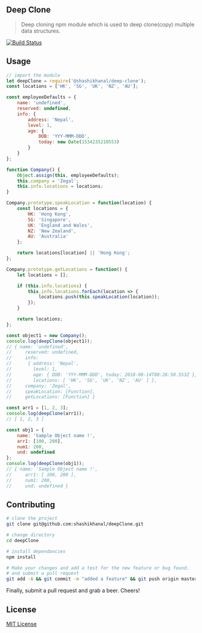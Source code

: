 ## Deep Clone

> Deep cloning npm module which is used to deep clone(copy) multiple data structures.

[![Build Status](https://travis-ci.org/shashikhanal/deepClone.svg?branch=master)](https://travis-ci.org/shashikhanal/deepClone)

## Usage
```js
// import the module
let deepClone = require('@shashikhanal/deep-clone');
const locations = ['HK', 'SG', 'UK', 'NZ', 'AU'];

const employeeDefaults = {
    name: 'undefined',
    reserved: undefined,
    info: {
        address: 'Nepal',
        level: 1,
        age: {
            DOB: 'YYY-MMM-DDD',
            today: new Date(1534235210553)
        }
    }
};

function Company() {
    Object.assign(this, employeeDefaults);
    this.company = 'Zegal';
    this.info.locations = locations;
}

Company.prototype.speakLocation = function(location) {
    const locations = {
        HK: 'Hong Kong',
        SG: 'Singapore',
        UK: 'England and Wales',
        NZ: 'New Zealand',
        AU: 'Australia'
    };

    return locations[location] || 'Hong Kong';
};

Company.prototype.getLocations = function() {
    let locations = [];

    if (this.info.locations) {
        this.info.locations.forEach(location => {
            locations.push(this.speakLocation(location));
        });
    }

    return locations;
};

const object1 = new Company();
console.log(deepClone(object1));
// { name: 'undefined',
//     reserved: undefined,
//     info:
//      { address: 'Nepal',
//        level: 1,
//        age: { DOB: 'YYY-MMM-DDD', today: 2018-08-14T08:26:50.553Z },
//        locations: [ 'HK', 'SG', 'UK', 'NZ', 'AU' ] },
//     company: 'Zegal',
//     speakLocation: [Function],
//     getLocations: [Function] }

const arr1 = [1, 2, 3];
console.log(deepClone(arr1));
// [ 1, 2, 3 ]

const obj1 = {
    name: 'Sample Object name !',
    arr1: [100, 200],
    num1: 200,
    und: undefined
};
console.log(deepClone(obj1));
// { name: 'Sample Object name !',
//     arr1: [ 100, 200 ],
//     num1: 200,
//     und: undefined }

```

## Contributing
``` bash
# clone the project 
git clone git@github.com:shashikhanal/deepClone.git

# change directory
cd deepClone

# install dependancies
npm install

# Make your changes and add a test for the new feature or bug found.
# and submit a pull request
git add -A && git commit -m "added a feature" && git push origin master
```
Finally, submit a pull request and grab a beer. Cheers!

## License

[MIT License](https://opensource.org/licenses/MIT)
